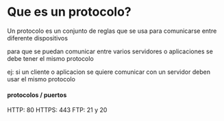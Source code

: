 # Que es un protocolo?

Un protocolo es un conjunto de reglas que se usa para comunicarse entre diferente dispositivos

para que se puedan comunicar entre varios servidores o aplicaciones se debe tener el mismo protocolo

ej: si un cliente o aplicacion se quiere comunicar con un servidor deben usar el mismo protocolo

#### protocolos / puertos
HTTP: 80
HTTPS: 443
FTP: 21 y 20